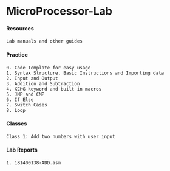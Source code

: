 # MicroProcessor-Lab

#### Resources
```text
Lab manuals and other guides
```
#### Practice
```text
0. Code Template for easy usage
1. Syntax Structure, Basic Instructions and Importing data
2. Input and Output
3. Addition and Subtraction
4. XCHG keyword and built in macros
5. JMP and CMP
6. If Else
7. Switch Cases
8. Loop
```
#### Classes
```text
Class 1: Add two numbers with user input
```
#### Lab Reports
```text
1. 181400138-ADD.asm
```
